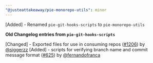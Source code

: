 ```yaml
---
"@justeattakeaway/pie-monorepo-utils": minor
---
```


[Added] - Renamed `pie-git-hooks-scripts` to `pie-monorepo-utils`

**Old Changelog entries from `pie-git-hooks-scripts`**

[Changed] - Exported files for use in consuming repos ([#1206](https://github.com/justeattakeaway/pie/pull/1206)) by [@siggerzz](https://github.com/siggerzz)
[Added] - scripts for verifying branch name and commit message format ([#625](https://github.com/justeattakeaway/pie/pull/625)) by [@fernandofranca](https://github.com/fernandofranca)
